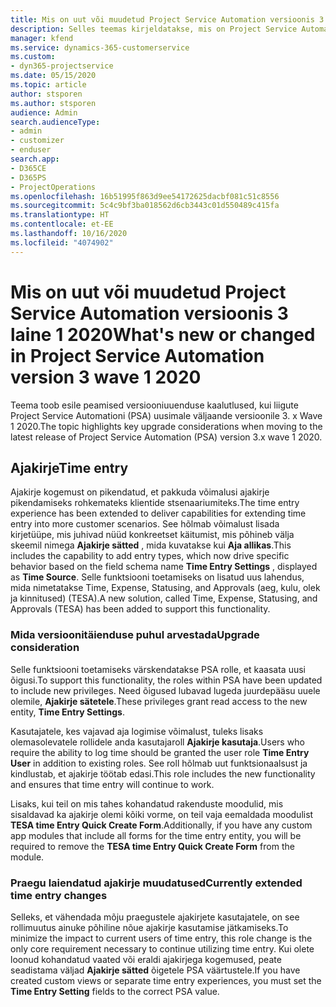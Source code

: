```yaml
---
title: Mis on uut või muudetud Project Service Automation versioonis 3.x laine 1 2020
description: Selles teemas kirjeldatakse, mis on Project Service Automationi versioonis 3 laine 1 2020 uus ja mida on muudetud.
manager: kfend
ms.service: dynamics-365-customerservice
ms.custom:
- dyn365-projectservice
ms.date: 05/15/2020
ms.topic: article
author: stsporen
ms.author: stsporen
audience: Admin
search.audienceType:
- admin
- customizer
- enduser
search.app:
- D365CE
- D365PS
- ProjectOperations
ms.openlocfilehash: 16b51995f863d9ee54172625dacbf081c51c8556
ms.sourcegitcommit: 5c4c9bf3ba018562d6cb3443c01d550489c415fa
ms.translationtype: HT
ms.contentlocale: et-EE
ms.lasthandoff: 10/16/2020
ms.locfileid: "4074902"
---
```

# <a name="whats-new-or-changed-in-project-service-automation-version-3-wave-1-2020"></a><span data-ttu-id="feaa3-103">Mis on uut või muudetud Project Service Automation versioonis 3 laine 1 2020</span><span class="sxs-lookup"><span data-stu-id="feaa3-103">What's new or changed in Project Service Automation version 3 wave 1 2020</span></span>
<span data-ttu-id="feaa3-104">Teema toob esile peamised versiooniuuenduse kaalutlused, kui liigute Project Service Automationi (PSA) uusimale väljaande versioonile 3. x Wave 1 2020.</span><span class="sxs-lookup"><span data-stu-id="feaa3-104">The topic highlights key upgrade considerations when moving to the latest release of Project Service Automation (PSA) version 3.x wave 1 2020.</span></span>

## <a name="time-entry"></a><span data-ttu-id="feaa3-105">Ajakirje</span><span class="sxs-lookup"><span data-stu-id="feaa3-105">Time entry</span></span>
<span data-ttu-id="feaa3-106">Ajakirje kogemust on pikendatud, et pakkuda võimalusi ajakirje pikendamiseks rohkemateks klientide stsenaariumiteks.</span><span class="sxs-lookup"><span data-stu-id="feaa3-106">The time entry experience has been extended to deliver capabilities for extending time entry into more customer scenarios.</span></span> <span data-ttu-id="feaa3-107">See hõlmab võimalust lisada kirjetüüpe, mis juhivad nüüd konkreetset käitumist, mis põhineb välja skeemil nimega **Ajakirje sätted** , mida kuvatakse kui **Aja allikas**.</span><span class="sxs-lookup"><span data-stu-id="feaa3-107">This includes the capability to add entry types, which now drive specific behavior based on the field schema name **Time Entry Settings** , displayed as **Time Source**.</span></span> <span data-ttu-id="feaa3-108">Selle funktsiooni toetamiseks on lisatud uus lahendus, mida nimetatakse Time, Expense, Statusing, and Approvals (aeg, kulu, olek ja kinnitused) (TESA).</span><span class="sxs-lookup"><span data-stu-id="feaa3-108">A new solution, called Time, Expense, Statusing, and Approvals (TESA) has been added to support this functionality.</span></span>

### <a name="upgrade-consideration"></a><span data-ttu-id="feaa3-109">Mida versioonitäienduse puhul arvestada</span><span class="sxs-lookup"><span data-stu-id="feaa3-109">Upgrade consideration</span></span>
<span data-ttu-id="feaa3-110">Selle funktsiooni toetamiseks värskendatakse PSA rolle, et kaasata uusi õigusi.</span><span class="sxs-lookup"><span data-stu-id="feaa3-110">To support this functionality, the roles within PSA have been updated to include new privileges.</span></span> <span data-ttu-id="feaa3-111">Need õigused lubavad lugeda juurdepääsu uuele olemile, **Ajakirje sätetele**.</span><span class="sxs-lookup"><span data-stu-id="feaa3-111">These privileges grant read access to the new entity, **Time Entry Settings**.</span></span>

<span data-ttu-id="feaa3-112">Kasutajatele, kes vajavad aja logimise võimalust, tuleks lisaks olemasolevatele rollidele anda kasutajaroll **Ajakirje kasutaja**.</span><span class="sxs-lookup"><span data-stu-id="feaa3-112">Users who require the ability to log time should be granted the user role **Time Entry User** in addition to existing roles.</span></span> <span data-ttu-id="feaa3-113">See roll hõlmab uut funktsionaalsust ja kindlustab, et ajakirje töötab edasi.</span><span class="sxs-lookup"><span data-stu-id="feaa3-113">This role includes the new functionality and ensures that time entry will continue to work.</span></span>

<span data-ttu-id="feaa3-114">Lisaks, kui teil on mis tahes kohandatud rakenduste moodulid, mis sisaldavad ka ajakirje olemi kõiki vorme, on teil vaja eemaldada moodulist **TESA time Entry Quick Create Form**.</span><span class="sxs-lookup"><span data-stu-id="feaa3-114">Additionally, if you have any custom app modules that include all forms for the time entry entity, you will be required to remove the **TESA time Entry Quick Create Form** from the module.</span></span>

### <a name="currently-extended-time-entry-changes"></a><span data-ttu-id="feaa3-115">Praegu laiendatud ajakirje muudatused</span><span class="sxs-lookup"><span data-stu-id="feaa3-115">Currently extended time entry changes</span></span>
<span data-ttu-id="feaa3-116">Selleks, et vähendada mõju praegustele ajakirjete kasutajatele, on see rollimuutus ainuke põhiline nõue ajakirje kasutamise jätkamiseks.</span><span class="sxs-lookup"><span data-stu-id="feaa3-116">To minimize the impact to current users of time entry, this role change is the only core requirement necessary to continue utilizing time entry.</span></span> <span data-ttu-id="feaa3-117">Kui olete loonud kohandatud vaated või eraldi ajakirjega kogemused, peate seadistama väljad **Ajakirje sätted** õigetele PSA väärtustele.</span><span class="sxs-lookup"><span data-stu-id="feaa3-117">If you have created custom views or separate time entry experiences, you must set the **Time Entry Setting** fields to the correct PSA value.</span></span>
